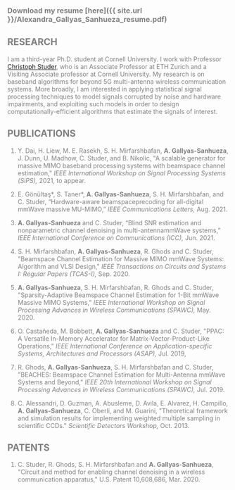 <span style="color: grey;">

### Download  my resume [here]({{ site.url }}/Alexandra_Gallyas_Sanhueza_resume.pdf)

## RESEARCH

I am a third-year Ph.D. student at Cornell University. I work with Professor [Christoph Studer](http://vip.ece.cornell.edu), who is an Associate Professor at ETH Zurich and a Visiting Associate professor at Cornell University. My research is on baseband algorithms for beyond 5G multi-antenna wireless communication systems. More broadly, I am interested in applying statistical signal processing techniques to model signals corrupted by noise and hardware impairments, and exploiting such models in order to design computationally-efficient algorithms that estimate the signals of interest.

## PUBLICATIONS

1. Y. Dai, H. Liew, M. E. Rasekh, S. H. Mirfarshbafan, **A. Gallyas-Sanhueza**, J. Dunn, U. Madhow, C. Studer, and B. Nikolic, 
"A scalable generator for massive MIMO baseband processing systems with beamspace channel estimation,"
*IEEE International Workshop on Signal Processing Systems (SiPS),* 2021, to appear.

1. E. Gönültaş\*, S. Taner\*, **A. Gallyas-Sanhueza**, S. H. Mirfarshbafan, and C. Studer, 
“Hardware-aware beamspaceprecoding for all-digital mmWave massive MU-MIMO,”
*IEEE Communications Letters,* Aug. 2021.

1. **A. Gallyas-Sanhueza** and C. Studer, 
“Blind SNR estimation and nonparametric channel denoising in multi-antennammWave systems,”
*IEEE International Conference on Communications (ICC),* Jun. 2021.

1. S. H. Mirfarshbafan, **A. Gallyas-Sanhueza**, R. Ghods and C. Studer, 
"Beamspace Channel Estimation for Massive MIMO mmWave Systems: Algorithm and VLSI Design," 
*IEEE Transactions on Circuits and Systems I: Regular Papers (TCAS-I),* Sep. 2020. 

1. **A. Gallyas-Sanhueza**, S. H. Mirfarshbafan, R. Ghods and C. Studer, 
"Sparsity-Adaptive Beamspace Channel Estimation for 1-Bit mmWave Massive MIMO Systems," 
*IEEE International Workshop on Signal Processing Advances in Wireless Communications (SPAWC),* May. 2020.

1. O. Castañeda, M. Bobbett, **A. Gallyas-Sanhueza** and C. Studer, 
"PPAC: A Versatile In-Memory Accelerator for Matrix-Vector-Product-Like Operations,"
*IEEE International Conference on Application-specific Systems, Architectures and Processors (ASAP),* Jul. 2019,

1. R. Ghods, **A. Gallyas-Sanhueza**, S. H. Mirfarshbafan and C. Studer, 
"BEACHES: Beamspace Channel Estimation for Multi-Antenna mmWave Systems and Beyond," 
*IEEE 20th International Workshop on Signal Processing Advances in Wireless Communications (SPAWC),* Jul. 2019.

1. C. Alessandri, D. Guzman, A. Abusleme, D. Avila, E. Alvarez, H. Campillo, **A. Gallyas-Sanhueza**, C. Oberli, and M. Guarini, 
"Theoretical framework and simulation results for implementing weighted multiple sampling in scientific CCDs." 
*Scientific Detectors Workshop,* Oct. 2013.

## PATENTS

1. C. Studer, R. Ghods, S. H. Mirfarshbafan and **A. Gallyas-Sanhueza**, 
"Circuit and method for enabling channel denoising in a wireless communication apparatus," 
U.S. Patent 10,608,686, Mar. 2020.
